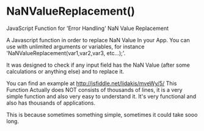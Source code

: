 NaNValueReplacement()
===================

JavaScript Function for 'Error Handling' NaN Value Replacement 

A Javascript function in order to replace NaN Value In your App.
You can use with unlimited arguments or variables, for instance 'NaNValueReplacement(var1,var2,var3, etc...);'.

It was designed to check if any input field has the NaN Value (after some calculations or anything else) and to replace it.

You can find an example at http://jsfiddle.net/lidakis/mveWy/5/
This Function Actually does NOT consists of thousands of lines, it is a very simple function and also very easy to understand it. 
It's very functional and also has thousands of applications.

This is because sometimes something simple, sometimes it could take sooo long.
